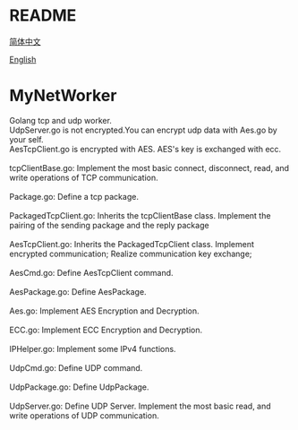# README
[简体中文](./README.zh_cn.md) 

[English](./README.md) 

# MyNetWorker
Golang tcp and udp worker.</br>
UdpServer.go is not encrypted.You can encrypt udp data with Aes.go by your self.</br>
AesTcpClient.go is encrypted with AES. AES's key is exchanged with ecc.</br>
</br>
tcpClientBase.go: Implement the most basic connect, disconnect, read, and write operations of TCP communication.</br>
</br>
Package.go: Define a tcp package.</br>
</br>
PackagedTcpClient.go: Inherits the tcpClientBase class. Implement the pairing of the sending package and the reply package</br>
</br>
AesTcpClient.go: Inherits the PackagedTcpClient class. Implement encrypted communication; Realize communication key exchange;</br>
</br>
AesCmd.go: Define AesTcpClient command.</br>
</br>
AesPackage.go: Define AesPackage.</br>
</br>
Aes.go: Implement AES Encryption and Decryption.</br>
</br>
ECC.go: Implement ECC Encryption and Decryption.</br>
</br>
IPHelper.go: Implement some IPv4 functions.</br>
</br>
UdpCmd.go: Define UDP command.</br>
</br>
UdpPackage.go: Define UdpPackage.</br>
</br>
UdpServer.go: Define UDP Server. Implement the most basic read, and write operations of UDP communication.</br>
</br>

